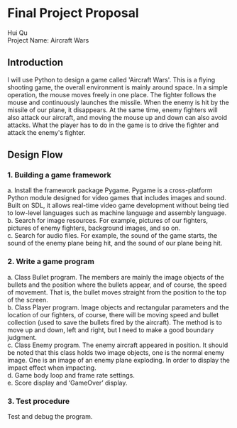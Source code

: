 # Final Project Proposal
Hui Qu<br/>
Project Name: Aircraft Wars<br/>
## Introduction
I will use Python to design a game called 'Aircraft Wars'. This is a flying shooting game, the overall environment is mainly around space. In a simple operation, the mouse moves freely in one place. The fighter follows the mouse and continuously launches the missile. When the enemy is hit by the missile of our plane, it disappears. At the same time, enemy fighters will also attack our aircraft, and moving the mouse up and down can also avoid attacks. What the player has to do in the game is to drive the fighter and attack the enemy's fighter.

## Design Flow
### 1. Building a game framework
a. Install the framework package Pygame. Pygame is a cross-platform Python module designed for video games that includes images and sound. Built on SDL, it allows real-time video game development without being tied to low-level languages such as machine language and assembly language.<br/>
b. Search for image resources. For example, pictures of our fighters, pictures of enemy fighters, background images, and so on.<br/>
c. Search for audio files. For example, the sound of the game starts, the sound of the enemy plane being hit, and the sound of our plane being hit.<br/>

### 2. Write a game program
a. Class Bullet program. The members are mainly the image objects of the bullets and the position where the bullets appear, and of course, the speed of movement. That is, the bullet moves straight from the position to the top of the screen.<br/>
b. Class Player program. Image objects and rectangular parameters and the location of our fighters, of course, there will be moving speed and bullet collection (used to save the bullets fired by the aircraft). The method is to move up and down, left and right, but I need to make a good boundary judgment.<br/>
c. Class Enemy program. The enemy aircraft appeared in position. It should be noted that this class holds two image objects, one is the normal enemy image. One is an image of an enemy plane exploding. In order to display the impact effect when impacting.<br/>
d. Game body loop and frame rate settings.<br/>
e. Score display and ‘GameOver’ display.<br/>

### 3. Test procedure
Test and debug the program.
